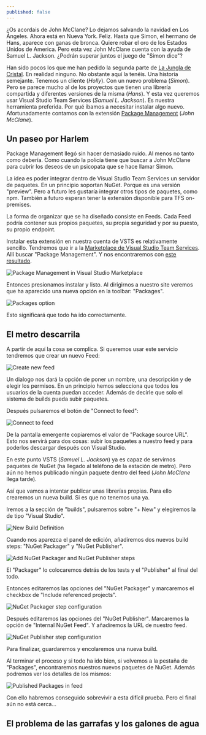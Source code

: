 ```yaml
---
published: false
---
```

¿Os acordais de John McClane? Lo dejamos salvando la navidad en Los Ángeles. Ahora está en Nueva York. Feliz. Hasta que Simon, el hermano de Hans, aparece con ganas de bronca. Quiere robar el oro de los Estados Unidos de America. Pero esta vez John McClane cuenta con la ayuda de Samuel L. Jackson. ¿Podrán superar juntos el juego de "Simon dice"?<!--break-->

Han sido pocos los que me han pedido la segunda parte de [La Jungla de Cristal](http://fernandoescolar.github.io/2016/09/08/quiero-mi-propio-nuget/ "Quiero mi propio NuGet"). En realidad ninguno. No obstante aquí la tenéis. Una historia semejante. Tenemos un cliente (_Holly_). Con un nuevo problema (_Simon_). Pero se parece mucho al de los proyectos que tienen una librería compartida y diferentes versiones de la misma (_Hans_). Y esta vez queremos usar Visual Studio Team Services (_Samuel L. Jackson_). Es nuestra herramienta preferida. Por qué íbamos a necesitar instalar algo nuevo. Afortunadamente contamos con la extensión [Package Management](https://marketplace.visualstudio.com/items?itemName=ms.feed "Package Management in the Visual Studio MarketPlace") (_John McClane_).

## Un paseo por Harlem
Package Management llegó sin hacer demasiado ruido. Al menos no tanto como debería. Como cuando la policía tiene que buscar a John McClane para cubrir los deseos de un psicopata que se hace llamar Simon. 

La idea es poder integrar dentro de Visual Studio Team Services un servidor de paquetes. En un principio soportan NuGet. Porque es una versión "preview". Pero a futuro les gustaría integrar otros tipos de paquetes, como npm. También a futuro esperan tener la extensión disponible para TFS on-premises.

La forma de organizar que se ha diseñado consiste en Feeds. Cada Feed podría contener sus propios paquetes, su propia seguridad y por su puesto, su propio endpoint.

Instalar esta extensión en nuestra cuenta de VSTS es relativamente sencillo. Tendremos que ir a la [Marketplace de Visual Studio Team Services](https://marketplace.visualstudio.com/ "Visual Studio Marketplace"). Allí buscar "Package Management". Y nos encontraremos con [este resultado](https://marketplace.visualstudio.com/items?itemName=ms.feed "Package Management").

![Package Management in Visual Studio Marketplace]({{site.baseurl}}/public/uploads/2016/10/package-management-1.png)

Entonces presionamos instalar y listo. Al dirigirnos a nuestro site veremos que ha aparecido una nueva opción en la toolbar: "Packages".

![Packages option]({{site.baseurl}}/public/uploads/2016/10/package-management-2.png)

Esto significará que todo ha ido correctamente.

## El metro descarrila
A partir de aquí la cosa se complica. Si queremos usar este servicio tendremos que crear un nuevo Feed:

![Create new feed]({{site.baseurl}}/public/uploads/2016/10/package-management-3.png)

Un dialogo nos dará la opción de poner un nombre, una descripción y de elegir los permisos. En un principio hemos selecciona que todos los usuarios de la cuenta puedan acceder. Además de decirle que solo el sistema de builds pueda subir paquetes.

Después pulsaremos el botón de "Connect to feed":

![Connect to feed]({{site.baseurl}}/public/uploads/2016/10/package-management-4.png)

De la pantalla emergente copiaremos el valor de "Package source URL". Esto nos servirá para dos cosas: subir los paquetes a nuestro feed y para poderlos descargar después con Visual Studio.

En este punto VSTS (_Samuel L. Jackson_) ya es capaz de servirnos paquetes de NuGet (ha llegado al teléfono de la estación de metro). Pero aún no hemos publicado ningún paquete dentro del feed (_John McClane_ llega tarde).

Así que vamos a intentar publicar unas librerías propias. Para ello crearemos un nueva build. Si es que no tenemos una ya.

Iremos a la sección de "builds", pulsaremos sobre "+ New" y elegiremos la de tipo "Visual Studio".

![New Build Definition]({{site.baseurl}}/public/uploads/2016/10/package-management-5.png)

Cuando nos aparezca el panel de edición, añadiremos dos nuevos build steps: "NuGet Packager" y "NuGet Publisher".

![Add NuGet Packager and NuGet Publisher steps]({{site.baseurl}}/public/uploads/2016/10/package-management-6.png)

El "Packager" lo colocaremos detrás de los tests y el "Publisher" al final del todo.

Entonces editaremos las opciones del "NuGet Packager" y marcaremos el checkbox de "Include referenced projects".

![NuGet Packager step configuration]({{site.baseurl}}/public/uploads/2016/10/package-management-7.png)

Después editaremos las opciones del "NuGet Publisher". Marcaremos la opción de "Internal NuGet Feed". Y añadiremos la URL de nuestro feed.

![NuGet Publisher step configuration]({{site.baseurl}}/public/uploads/2016/10/package-management-8.png)

Para finalizar, guardaremos y encolaremos una nueva build.

Al terminar el proceso y si todo ha ido bien, si volvemos a la pestaña de "Packages", encontraremos nuestros nuevos paquetes de NuGet. Además podremos ver los detalles de los mismos:

![Published Packages in feed]({{site.baseurl}}/public/uploads/2016/10/package-management-9.png)

Con ello habremos conseguido sobrevivir a esta difícil prueba. Pero el final aún no está cerca...


## El problema de las garrafas y los galones de agua

